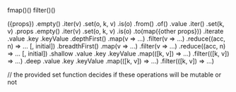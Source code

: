 fmap()()
filter()()



({props})
    .empty()
    .iter(v)
    .set(o, k, v)
    .is(o)
    .from(<other map>)
    .of(<compatible to conf obj>)
        .value
        .iter()
        .set(k, v)
        .props
            .empty()
            .iter(v)
            .set(o, k, v)
            .is(o)
        .to(map({other props}))
        .iterate
            .value
            .key
            .keyValue
                .depthFirst()
                    .map(v => ...)
                    .filter(v => ...)
                    .reduce((acc, n) => ... [, initial])
                .breadthFirst()
                    .map(v => ...)
                    .filter(v => ...)
                    .reduce((acc, n) => ... [, initial])
        .shallow
            .value
            .key
            .keyValue
                .map(([k, v]) => ...)
                .filter(([k, v]) => ...)
        .deep
            .value
            .key
            .keyValue
                .map(([k, v]) => ...)
                .filter(([k, v]) => ...)


// the provided set function decides if these operations will be mutable or not
